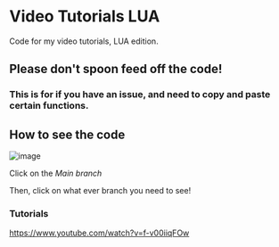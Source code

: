 # Video Tutorials LUA
Code for my video tutorials, LUA edition. 

## Please don't spoon feed off the code!
### This is for if you have an issue, and need to copy and paste certain functions.

## How to see the code

![image](https://user-images.githubusercontent.com/79596269/141003847-15f7fcef-6b98-458f-8428-d00e6691833a.png)

Click on the *Main branch*

Then, click on what ever branch you need to see!


### Tutorials
https://www.youtube.com/watch?v=f-v00iiqFOw
